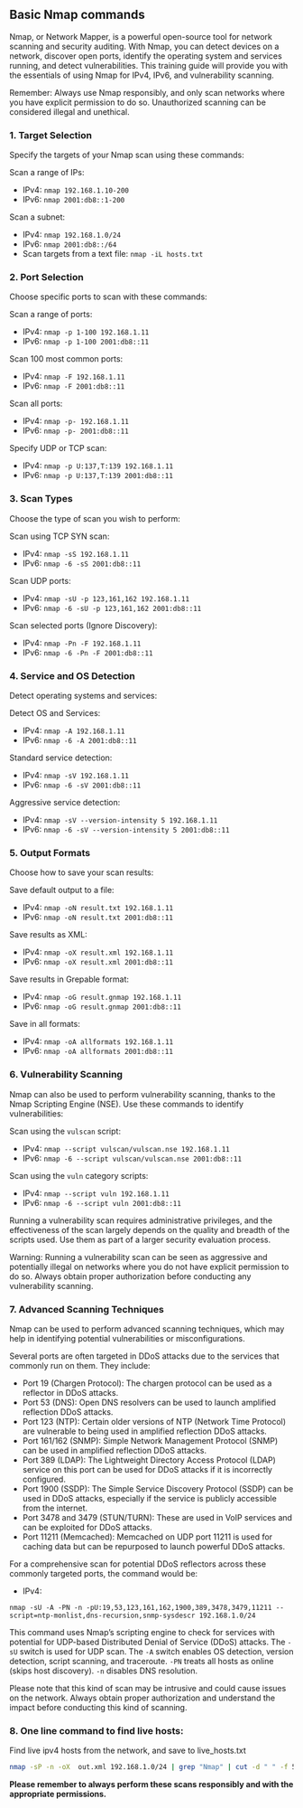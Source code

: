 
##  Basic Nmap commands

Nmap, or Network Mapper, is a powerful open-source tool for network scanning and security auditing. With Nmap, you can detect devices on a network, discover open ports, identify the operating system and services running, and detect vulnerabilities. This training guide will provide you with the essentials of using Nmap for IPv4, IPv6, and vulnerability scanning.

Remember: Always use Nmap responsibly, and only scan networks where you have explicit permission to do so. Unauthorized scanning can be considered illegal and unethical.

### 1. Target Selection

Specify the targets of your Nmap scan using these commands:

Scan a range of IPs:

-   IPv4: `nmap 192.168.1.10-200`
-   IPv6: `nmap 2001:db8::1-200`

Scan a subnet:

-   IPv4: `nmap 192.168.1.0/24`
-   IPv6: `nmap 2001:db8::/64`
-   Scan targets from a text file: `nmap -iL hosts.txt`

### 2. Port Selection

Choose specific ports to scan with these commands:

Scan a range of ports:

-   IPv4: `nmap -p 1-100 192.168.1.11`
-   IPv6: `nmap -p 1-100 2001:db8::11`

Scan 100 most common ports:

-   IPv4: `nmap -F 192.168.1.11`
-   IPv6: `nmap -F 2001:db8::11`

Scan all ports:

-   IPv4: `nmap -p- 192.168.1.11`
-   IPv6: `nmap -p- 2001:db8::11`

Specify UDP or TCP scan:

-   IPv4: `nmap -p U:137,T:139 192.168.1.11`
-   IPv6: `nmap -p U:137,T:139 2001:db8::11`

### 3. Scan Types

Choose the type of scan you wish to perform:

Scan using TCP SYN scan:

-   IPv4: `nmap -sS 192.168.1.11`
-   IPv6: `nmap -6 -sS 2001:db8::11`

Scan UDP ports:

-   IPv4: `nmap -sU -p 123,161,162 192.168.1.11`
-   IPv6: `nmap -6 -sU -p 123,161,162 2001:db8::11`

Scan selected ports (Ignore Discovery):

-   IPv4: `nmap -Pn -F 192.168.1.11`
-   IPv6: `nmap -6 -Pn -F 2001:db8::11`

### 4. Service and OS Detection

Detect operating systems and services:

Detect OS and Services:

-   IPv4: `nmap -A 192.168.1.11`
-   IPv6: `nmap -6 -A 2001:db8::11`

Standard service detection:

-   IPv4: `nmap -sV 192.168.1.11`
-   IPv6: `nmap -6 -sV 2001:db8::11`

Aggressive service detection:

-   IPv4: `nmap -sV --version-intensity 5 192.168.1.11`
-   IPv6: `nmap -6 -sV --version-intensity 5 2001:db8::11`

### 5. Output Formats

Choose how to save your scan results:

Save default output to a file:

-   IPv4: `nmap -oN result.txt 192.168.1.11`
-   IPv6: `nmap -oN result.txt 2001:db8::11`

Save results as XML:

-   IPv4: `nmap -oX result.xml 192.168.1.11`
-   IPv6: `nmap -oX result.xml 2001:db8::11`

Save results in Grepable format:

-   IPv4: `nmap -oG result.gnmap 192.168.1.11`
-   IPv6: `nmap -oG result.gnmap 2001:db8::11`

Save in all formats:

-   IPv4: `nmap -oA allformats 192.168.1.11`
-   IPv6: `nmap -oA allformats 2001:db8::11`

### 6. Vulnerability Scanning

Nmap can also be used to perform vulnerability scanning, thanks to the Nmap Scripting Engine (NSE). Use these commands to identify vulnerabilities:

Scan using the `vulscan` script:

-   IPv4: `nmap --script vulscan/vulscan.nse 192.168.1.11`
-   IPv6: `nmap -6 --script vulscan/vulscan.nse 2001:db8::11`

Scan using the `vuln` category scripts:

-   IPv4: `nmap --script vuln 192.168.1.11`
-   IPv6: `nmap -6 --script vuln 2001:db8::11`

Running a vulnerability scan requires administrative privileges, and the effectiveness of the scan largely depends on the quality and breadth of the scripts used. Use them as part of a larger security evaluation process.

Warning: Running a vulnerability scan can be seen as aggressive and potentially illegal on networks where you do not have explicit permission to do so. Always obtain proper authorization before conducting any vulnerability scanning.

### 7. Advanced Scanning Techniques

Nmap can be used to perform advanced scanning techniques, which may help in identifying potential vulnerabilities or misconfigurations.

Several ports are often targeted in DDoS attacks due to the services that commonly run on them. They include:

-   Port 19 (Chargen Protocol): The chargen protocol can be used as a reflector in DDoS attacks.
-   Port 53 (DNS): Open DNS resolvers can be used to launch amplified reflection DDoS attacks.
-   Port 123 (NTP): Certain older versions of NTP (Network Time Protocol) are vulnerable to being used in amplified reflection DDoS attacks.
-   Port 161/162 (SNMP): Simple Network Management Protocol (SNMP) can be used in amplified reflection DDoS attacks.
-   Port 389 (LDAP): The Lightweight Directory Access Protocol (LDAP) service on this port can be used for DDoS attacks if it is incorrectly configured.
-   Port 1900 (SSDP): The Simple Service Discovery Protocol (SSDP) can be used in DDoS attacks, especially if the service is publicly accessible from the internet.
-   Port 3478 and 3479 (STUN/TURN): These are used in VoIP services and can be exploited for DDoS attacks.
-   Port 11211 (Memcached): Memcached on UDP port 11211 is used for caching data but can be repurposed to launch powerful DDoS attacks.

For a comprehensive scan for potential DDoS reflectors across these commonly targeted ports, the command would be:

-   IPv4: 
```
nmap -sU -A -PN -n -pU:19,53,123,161,162,1900,389,3478,3479,11211 --script=ntp-monlist,dns-recursion,snmp-sysdescr 192.168.1.0/24
```

This command uses Nmap’s scripting engine to check for services with potential for UDP-based Distributed Denial of Service (DDoS) attacks. The `-sU` switch is used for UDP scan. The `-A` switch enables OS detection, version detection, script scanning, and traceroute. `-PN` treats all hosts as online (skips host discovery). `-n` disables DNS resolution.

Please note that this kind of scan may be intrusive and could cause issues on the network. Always obtain proper authorization and understand the impact before conducting this kind of scanning.

### 8. One line command to find live hosts:

Find live ipv4 hosts from the network, and save to live_hosts.txt

```bash
nmap -sP -n -oX  out.xml 192.168.1.0/24 | grep "Nmap" | cut -d " " -f 5 >live_hosts.txt
```

**Please remember to always perform these scans responsibly and with the appropriate permissions.**